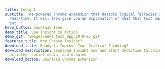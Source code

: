```yaml
---
title: Insight
subtitle: "AI-powered Chrome extension that detects logical fallacies in
  real-time. It will then give you an explanation of what that text was called
  out. "
hero_button: Download Free
demo_title: See Insight in Action
demo_gif: /images/news_test_app_10-9-25.gif
features_title: Why Choose Insight?
download_title: Ready to Improve Your Critical Thinking?
download_description: Download Insight now and start detecting fallacies in
  articles, social media, and debates
download_button: Download Chrome Extension
---
```

